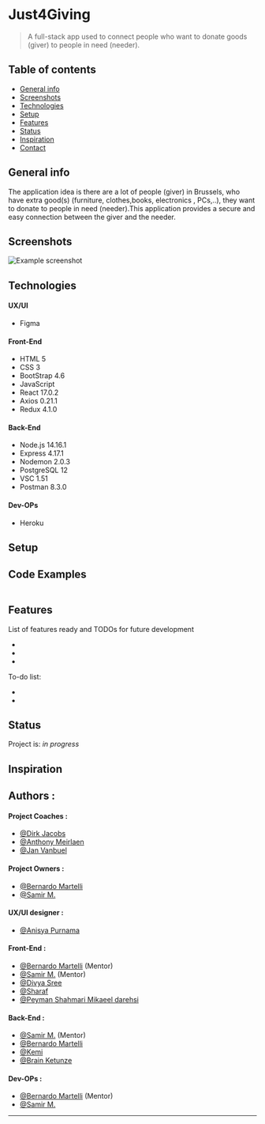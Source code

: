 # Just4Giving

> A full-stack app used to connect people who want to donate goods (giver) to people in need (needer).

## Table of contents

- [General info](#general-info)
- [Screenshots](#screenshots)
- [Technologies](#technologies)
- [Setup](#setup)
- [Features](#features)
- [Status](#status)
- [Inspiration](#inspiration)
- [Contact](#contact)

## General info

The application idea is there are a lot of people (giver) in Brussels, who have extra good(s) (furniture, clothes,books, electronics , PCs,..), they want to donate to people in need (needer).This application provides a secure and easy connection between the giver and the needer.

## Screenshots

![Example screenshot](https://github.com/hyf-Group2-fp/Just4Giving/blob/main/img/just4giving.png)

## Technologies

#### UX/UI

- Figma

#### Front-End

- HTML 5
- CSS 3
- BootStrap 4.6
- JavaScript
- React 17.0.2
- Axios 0.21.1
- Redux 4.1.0

#### Back-End

- Node.js 14.16.1
- Express 4.17.1
- Nodemon 2.0.3
- PostgreSQL 12
- VSC 1.51
- Postman 8.3.0

#### Dev-OPs

- Heroku

## Setup

## Code Examples

```js

```

## Features

List of features ready and TODOs for future development

-
-
-

To-do list:

-
-

## Status

Project is: _in progress_

## Inspiration

## Authors :

#### Project Coaches :

- [@Dirk Jacobs](https://github.com/dirk-jacobs)
- [@Anthony Meirlaen](https://github.com/Toinne)
- [@Jan Vanbuel](https://github.com/jvanbuel)

#### Project Owners :

- [@Bernardo Martelli](https://github.com/bermarte)
- [@Samir M.](https://github.com/samirm00)

#### UX/UI designer :

- [@Anisya Purnama](https://github.com/AnisyaPurnama)

#### Front-End :

- [@Bernardo Martelli](https://github.com/bermarte) (Mentor)
- [@Samir M.](https://github.com/samirm00) (Mentor)
- [@Divya Sree](https://github.com/Divyasree345)
- [@Sharaf](https://github.com/sharafcs50)
- [@Peyman Shahmari Mikaeel darehsi](https://github.com/peymanshahmarimikaeeldarehsi)

#### Back-End :

- [@Samir M.](https://github.com/samirm00) (Mentor)
- [@Bernardo Martelli](https://github.com/bermarte)
- [@Kemi](https://github.com/kemmy72)
- [@Brain Ketunze](https://github.com/Brainketunze)

#### Dev-OPs :

- [@Bernardo Martelli](https://github.com/bermarte) (Mentor)
- [@Samir M.](https://github.com/samirm00)

---
